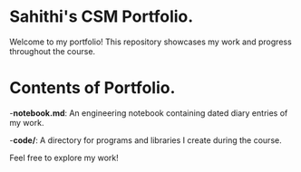 # Sahithi's CSM Portfolio.
Welcome to my portfolio! This repository showcases my work and progress throughout the course.

# Contents of Portfolio.

-**notebook.md**: An engineering notebook containing dated diary entries of my work.

-**code/**: A directory for programs and libraries I create during the course.

Feel free to explore my work!

